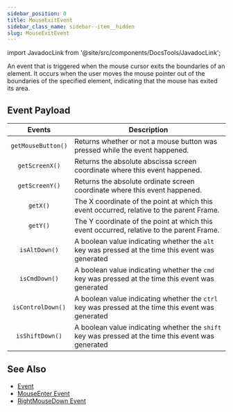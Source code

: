 ```yaml
---
sidebar_position: 0
title: MouseExitEvent
sidebar_class_name: sidebar--item__hidden
slug: MouseExitEvent
---
```


import JavadocLink from '@site/src/components/DocsTools/JavadocLink';

<JavadocLink type="engine" location="org/dwcj/component/event/MouseExitEvent" top='true' />

An event that is triggered when the mouse cursor exits the boundaries of an element. It occurs when the user moves the mouse pointer out of the boundaries of the specified element, indicating that the mouse has exited its area.

## Event Payload

| Events | Description |
|:-:|-|
|`getMouseButton()`|Returns whether or not a mouse button was pressed while the event happened.|
|`getScreenX()`|Returns the absolute abscissa screen coordinate where this event happened.|
|`getScreenY()`|Returns the absolute ordinate screen coordinate where this event happened.|
|`getX()`|The X coordinate of the point at which this event occurred, relative to the parent <JavadocLink type="engine" location="org/dwcj/component/window/Frame" code='true'>Frame</JavadocLink>.|
|`getY()`|The Y coordinate of the point at which this event occurred, relative to the parent <JavadocLink type="engine" location="org/dwcj/component/window/Frame" code='true'>Frame</JavadocLink>.|
|`isAltDown()`|A boolean value indicating whether the `alt` key was pressed at the time this event was generated|
|`isCmdDown()`|A boolean value indicating whether the `cmd` key was pressed at the time this event was generated|
|`isControlDown()`|A boolean value indicating whether the `ctrl` key was pressed at the time this event was generated|
|`isShiftDown()`|A boolean value indicating whether the `shift` key was pressed at the time this event was generated|

## See Also

- [Event](./event)
- [MouseEnter Event](./MouseEnterEvent)
- [RightMouseDown Event](./RightMouseDownEvent)
